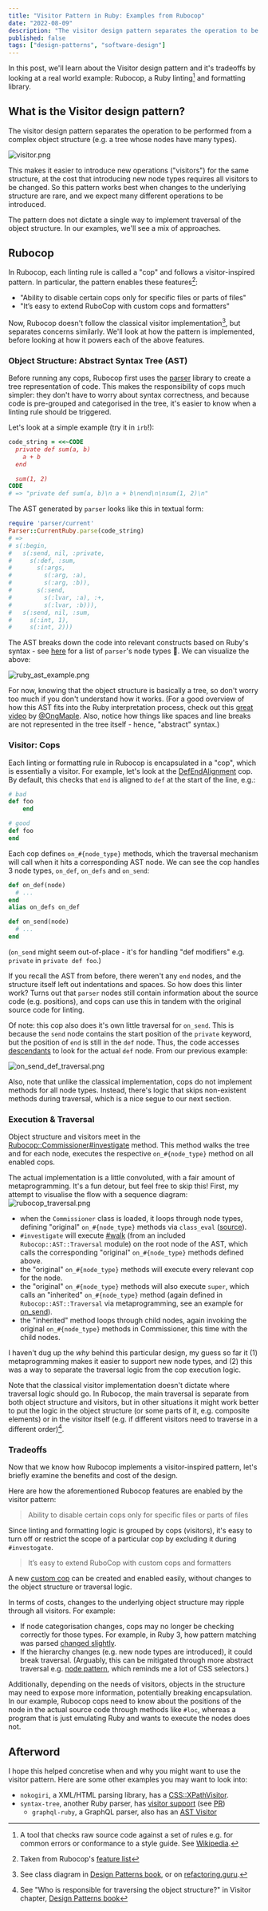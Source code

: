 ```yaml
---
title: "Visitor Pattern in Ruby: Examples from Rubocop"
date: "2022-08-09"
description: "The visitor design pattern separates the operation to be performed from the object structure. We look at a concrete implementation in Rubocop, a Ruby linting and formatting library."
published: false
tags: ["design-patterns", "software-design"]
---
```

 In this post, we'll learn about the Visitor design pattern and it's tradeoffs by looking at a real world example: Rubocop, a Ruby linting[^2] and formatting library.
 
[^2]: A tool that checks raw source code against a set of rules e.g. for common errors or conformance to a style guide. See [Wikipedia](https://en.m.wikipedia.org/wiki/Lint_(software)).

## What is the Visitor design pattern?
The visitor design pattern separates the operation to be performed from a complex object structure (e.g. a tree whose nodes have many types).

![visitor.png](./visitor.png)

This makes it easier to introduce new operations ("visitors") for the same structure, at the cost that introducing new node types requires all visitors to be changed. So this pattern works best when changes to the underlying structure are rare, and we expect many different operations to be introduced.

The pattern does not dictate a single way to implement traversal of the object structure. In our examples, we'll see a mix of approaches.

## Rubocop
In Rubocop, each linting rule is called a "cop" and follows a visitor-inspired pattern. In particular, the pattern enables these features[^3]:

[^3]: Taken from Rubocop's [feature list](https://docs.rubocop.org/rubocop/1.33/index.html)
- "Ability to disable certain cops only for specific files or parts of files"
- "It’s easy to extend RuboCop with custom cops and formatters"

Now, Rubocop doesn't follow the classical visitor implementation[^4], but separates concerns similarly. We'll look at how the pattern is implemented, before looking at how it powers each of the above features.

[^4]: See class diagram in [Design Patterns book](https://www.amazon.com/Design-Patterns-Object-Oriented-Addison-Wesley-Professional-ebook/dp/B000SEIBB8), or on [refactoring.guru](https://refactoring.guru/design-patterns/visitor#structure).

### Object Structure: Abstract Syntax Tree (AST)
Before running any cops, Rubocop first uses the [parser](https://github.com/whitequark/parser) library to create a tree representation of code. This makes the responsibility of cops much simpler: they don't have to worry about syntax correctness, and because code is pre-grouped and categorised in the tree, it's easier to know when a linting rule should be triggered.

Let's look at a simple example (try it in `irb`!):
```ruby
code_string = <<~CODE
  private def sum(a, b)
    a + b
  end

  sum(1, 2)
CODE
# => "private def sum(a, b)\n a + b\nend\n\nsum(1, 2)\n"
```

The AST generated by `parser` looks like this in textual form:
```ruby
require 'parser/current'
Parser::CurrentRuby.parse(code_string)
# =>
# s(:begin,
#   s(:send, nil, :private,
#     s(:def, :sum,
#       s(:args,
#         s(:arg, :a),
#         s(:arg, :b)),
#       s(:send,
#         s(:lvar, :a), :+,
#         s(:lvar, :b))),
#   s(:send, nil, :sum,
#     s(:int, 1),
#     s(:int, 2)))
```

The AST breaks down the code into relevant constructs based on Ruby's syntax - see [here](https://github.com/whitequark/parser/blob/master/doc/AST_FORMAT.md) for a list of `parser`'s node types 🤯. We can visualize the above:

![ruby_ast_example.png](./ruby_ast_example.png)

For now, knowing that the object structure is basically a tree, so don't worry too much if you don't understand how it works. (For a good overview of how this AST fits into the Ruby interpretation process, check out this [great video](https://youtu.be/ySuMOEVLaMw) by [@OngMaple](https://twitter.com/OngMaple). Also, notice how things like spaces and line breaks are not represented in the tree itself - hence, "abstract" syntax.)

### Visitor: Cops
Each linting or formatting rule in Rubocop is encapsulated in a "cop", which is essentially a visitor. For example, let's look at the [DefEndAlignment](https://github.com/rubocop/rubocop/blob/master/lib/rubocop/cop/layout/def_end_alignment.rb) cop. By default, this checks that `end` is aligned to `def` at the start of the line, e.g.:
```ruby
# bad
def foo
    end

# good
def foo
end
```

 Each cop defines `on_#{node_type}` methods, which the traversal mechanism will call when it hits a corresponding AST node. We can see the cop handles 3 node types, `on_def`, `on_defs` and `on_send`:
```ruby
def on_def(node)
  # ...
end
alias on_defs on_def

def on_send(node)
  # ...
end
```

(`on_send` might seem out-of-place - it's for handling "def modifiers" e.g. `private` in `private def foo`.)

If you recall the AST from before, there weren't any `end` nodes, and the structure itself left out indentations and spaces. So how does this linter work? Turns out that `parser` nodes still contain information about the source code (e.g. positions), and cops can use this in tandem with the original source code for linting.

Of note: this cop also does it's own little traversal for `on_send`. This is because the `send` node contains the start position of the `private` keyword, but the position of `end` is still in the  `def` node. Thus, the code accesses [descendants](https://github.com/rubocop/rubocop/blob/133ffce3d3179f6cf2d7750da2a2da0add8c7e41/lib/rubocop/cop/layout/def_end_alignment.rb#L51) to look for the actual `def` node. From our previous example:

![on_send_def_traversal.png](./on_send_def_traversal.png)

Also, note that unlike the classical implementation, cops do not implement methods for all node types. Instead, there's logic that skips non-existent methods during traversal, which is a nice segue to our next section.

### Execution & Traversal
Object structure and visitors meet in the [Rubocop::Commissioner#investigate](https://github.com/rubocop/rubocop/blob/2fe4b1a6faca23adff13e1bbff6ecf5b66c6447b/lib/rubocop/cop/commissioner.rb#L79-L93) method. This method walks the tree and for each node, executes the respective `on_#{node_type}` method on all enabled cops.

The actual implementation is a little convoluted, with a fair amount of metaprogramming. It's a fun detour, but feel free to skip this! First, my attempt to visualise the flow with a sequence diagram:
![rubocop_traversal.png](./rubocop_traversal.png)
- when the `Commissioner` class is loaded, it loops through node types, defining "original" `on_#{node_type}` methods via `class_eval` ([source](https://github.com/rubocop/rubocop/blob/2fe4b1a6faca23adff13e1bbff6ecf5b66c6447b/lib/rubocop/cop/commissioner.rb#L59-L76)).
- `#investigate` will execute [#walk](https://github.com/rubocop/rubocop-ast/blob/5b53037d322275cdd5082e4164f976146cc6c014/lib/rubocop/ast/traversal.rb#L17-L22) (from an included `Rubocop::AST::Traversal` module) on the root node of the AST, which calls the corresponding "original" `on_#{node_type}` methods defined above.
- the "original" `on_#{node_type}` methods will execute every relevant cop for the node.
- the "original" `on_#{node_type}` methods will also execute `super`, which calls an "inherited" `on_#{node_type}` method (again defined in `Rubocop::AST::Traversal` via metaprogramming, see an example for [on_send](https://github.com/rubocop/rubocop-ast/blob/5b53037d322275cdd5082e4164f976146cc6c014/lib/rubocop/ast/traversal.rb#L154-L160)).
- the "inherited" method loops through child nodes, again invoking the original `on_#{node_type}` methods in Commissioner, this time with the child nodes.

I haven't dug up the *why* behind this particular design, my guess so far it (1) metaprogramming makes it easier to support new node types, and (2) this was a way to separate the traversal logic from the cop execution logic.

Note that the classical visitor implementation doesn't dictate where traversal logic should go. In Rubocop, the main traversal is separate from both object structure and visitors, but in other situations it might work better to put the logic in the object structure (or some parts of it, e.g. composite elements) or in the visitor itself (e.g. if different visitors need to traverse in a different order)[^5].

[^5]: See "Who is responsible for traversing the object structure?" in Visitor chapter,  [Design Patterns book](https://www.amazon.com/Design-Patterns-Object-Oriented-Addison-Wesley-Professional-ebook/dp/B000SEIBB8)

### Tradeoffs
Now that we know how Rubocop implements a visitor-inspired pattern, let's briefly examine the benefits and cost of the design.

Here are how the aforementioned Rubocop features are enabled by the visitor pattern:

> Ability to disable certain cops only for specific files or parts of files

Since linting and formatting logic is grouped by cops (visitors), it's easy to turn off or restrict the scope of a particular cop by excluding it during `#investogate`.

> It’s easy to extend RuboCop with custom cops and formatters

A new [custom cop](https://docs.rubocop.org/rubocop/1.33/development.html) can be created and enabled easily, without changes to the object structure or traversal logic.

In terms of costs, changes to the underlying object structure may ripple through all visitors. For example:
- If node categorisation changes, cops may no longer be checking correctly for those types. For example, in Ruby 3, how pattern matching was parsed [changed slightly](https://github.com/rubocop/rubocop/pull/9873). 
- If the hierarchy changes (e.g. new node types are introduced), it could break traversal. (Arguably, this can be mitigated through more abstract traversal e.g. [node pattern](https://docs.rubocop.org/rubocop-ast/node_pattern.html), which reminds me a lot of CSS selectors.)

Additionally, depending on the needs of visitors, objects in the structure may need to expose more information, potentially breaking encapsulation. In our example, Rubocop cops need to know about the positions of the node in the actual source code through methods like `#loc`, whereas a program that is just emulating Ruby and wants to execute the nodes does not.

## Afterword
I hope this helped concretise when and why you might want to use the visitor pattern. Here are some other examples you may want to look into:
- `nokogiri`, a XML/HTML parsing library, has a [CSS::XPathVisitor](https://github.com/sparklemotion/nokogiri/blob/148bdf5edc1f9963274b57ae899b4f651b53315b/lib/nokogiri/css/xpath_visitor.rb).
- `syntax-tree`, another Ruby parser, has [visitor support](https://github.com/ruby-syntax-tree/syntax_tree/blob/main/lib/syntax_tree/visitor.rb) (see [PR](https://github.com/ruby-syntax-tree/syntax_tree/pull/40/files))
  - `graphql-ruby`, a GraphQL parser, also has an [AST Visitor](https://graphql-ruby.org/language_tools/visitor.html)

